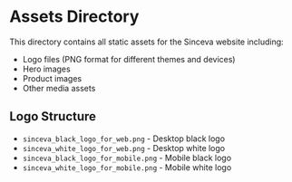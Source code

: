 # Assets Directory

This directory contains all static assets for the Sinceva website including:
- Logo files (PNG format for different themes and devices)
- Hero images
- Product images
- Other media assets

## Logo Structure
- `sinceva_black_logo_for_web.png` - Desktop black logo
- `sinceva_white_logo_for_web.png` - Desktop white logo  
- `sinceva_black_logo_for_mobile.png` - Mobile black logo
- `sinceva_white_logo_for_mobile.png` - Mobile white logo